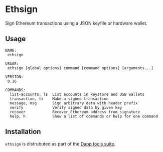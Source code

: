 # Ethsign

Sign Ethereum transactions using a JSON keyfile or hardware wallet.

## Usage

```
NAME:
 ethsign

USAGE:
 ethsign [global options] command [command options] [arguments...]

VERSION:
 0.16

COMMANDS:
  list-accounts, ls  List accounts in keystore and USB wallets
  transaction, tx    Make a signed transaction
  message, msg       Sign arbitrary data with header prefix
  verify             Verify signed data by given key
  recover            Recover Ethereum address from signature
  help, h            Show a list of commands or help for one command

```
## Installation

`ethsign` is distrubuted as part of the [Dapp tools suite](../../README.md).
